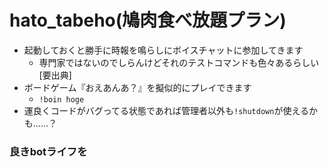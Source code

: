 # hato_tabeho(鳩肉食べ放題プラン)
- 起動しておくと勝手に時報を鳴らしにボイスチャットに参加してきます
  - 専門家ではないのでしらんけどそれのテストコマンドも色々あるらしい[要出典]
- ボードゲーム『おえあんあ？』を擬似的にプレイできます
  - ```!boin hoge```
- 運良くコードがバグってる状態であれば管理者以外も```!shutdown```が使えるかも……？
### 良きbotライフを
